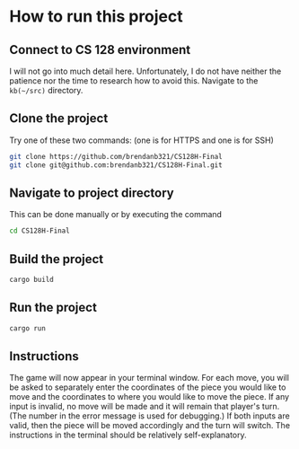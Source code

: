 # How to run this project

## Connect to CS 128 environment
I will not go into much detail here. Unfortunately, I do not have neither the patience nor the time to research how to avoid this. Navigate to the `kb(~/src)` directory.
## Clone the project
Try one of these two commands: (one is for HTTPS and one is for SSH)
```bash
git clone https://github.com/brendanb321/CS128H-Final
git clone git@github.com:brendanb321/CS128H-Final.git
```
## Navigate to project directory
This can be done manually or by executing the command
```bash
cd CS128H-Final
```

## Build the project
```bash
cargo build
```

## Run the project
```bash
cargo run
```

## Instructions
The game will now appear in your terminal window. For each move, you will be asked to separately enter the coordinates of the piece you would like to move and the coordinates to where you would like to move the piece. If any input is invalid, no move will be made and it will remain that player's turn. (The number in the error message is used for debugging.) If both inputs are valid, then the piece will be moved accordingly and the turn will switch. The instructions in the terminal should be relatively self-explanatory.

